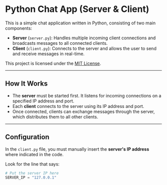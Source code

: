# Python Chat App (Server & Client)

This is a simple chat application written in Python, consisting of two main components:

- **Server** (`server.py`): Handles multiple incoming client connections and broadcasts messages to all connected clients.
- **Client** (`client.py`): Connects to the server and allows the user to send and receive messages in real-time.

This project is licensed under the [MIT License](#license).

---

## How It Works

- The **server** must be started first. It listens for incoming connections on a specified IP address and port.
- Each **client** connects to the server using its IP address and port.
- Once connected, clients can exchange messages through the server, which distributes them to all other clients.

---

## Configuration

In the `client.py` file, you must manually insert the **server's IP address** where indicated in the code.

Look for the line that says:

```python
# Put the server IP here
SERVER_IP = "127.0.0.1"

